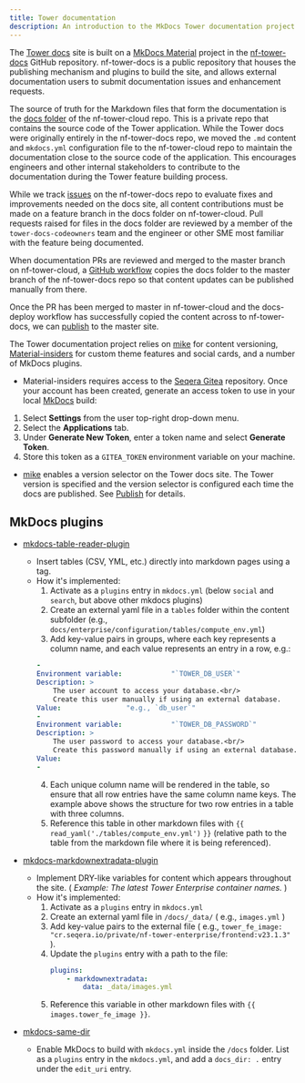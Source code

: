 ```yaml
---
title: Tower documentation
description: An introduction to the MkDocs Tower documentation project
---
```


The [Tower docs](https://help.tower.nf) site is built on a [MkDocs Material](https://squidfunk.github.io/mkdocs-material/) project in the [nf-tower-docs](https://github.com/seqeralabs/nf-tower-docs) GitHub repository. nf-tower-docs is a public repository that houses the publishing mechanism and plugins to build the site, and allows external documentation users to submit documentation issues and enhancement requests. 

The source of truth for the Markdown files that form the documentation is the [docs folder](https://github.com/seqeralabs/nf-tower-cloud/tree/master/docs) of the nf-tower-cloud repo. This is a private repo that contains the source code of the Tower application. While the Tower docs were originally entirely in the nf-tower-docs repo, we moved the `.md` content and `mkdocs.yml` configuration file to the nf-tower-cloud repo to maintain the documentation close to the source code of the application. This encourages engineers and other internal stakeholders to contribute to the documentation during the Tower feature building process. 

While we track [issues](https://github.com/seqeralabs/nf-tower-docs/issues) on the nf-tower-docs repo to evaluate fixes and improvements needed on the docs site, all content contributions must be made on a feature branch in the docs folder on nf-tower-cloud. Pull requests raised for files in the docs folder are reviewed by a member of the `tower-docs-codeowners` team and the engineer or other SME most familiar with the feature being documented. 

When documentation PRs are reviewed and merged to the master branch on nf-tower-cloud, a [GitHub workflow](https://github.com/seqeralabs/nf-tower-cloud/blob/master/.github/workflows/docs_deploy.yml) copies the docs folder to the master branch of the nf-tower-docs repo so that content updates can be published manually from there. 

Once the PR has been merged to master in nf-tower-cloud and the docs-deploy workflow has successfully copied the content across to nf-tower-docs, we can [publish](./publish.md) to the master site. 

The Tower documentation project relies on [mike](https://squidfunk.github.io/mkdocs-material/setup/setting-up-versioning/) for content versioning, [Material-insiders](https://git.seqera.io/) for custom theme features and social cards, and a number of MkDocs plugins.

- Material-insiders requires access to the [Seqera Gitea](https://git.seqera.io/) repository. Once your account has been created, generate an access token to use in your local [MkDocs](./mkdocs.md) build:

1. Select **Settings** from the user top-right drop-down menu.
2. Select the **Applications** tab.
3. Under **Generate New Token**, enter a token name and select **Generate Token**. 
4. Store this token as a `GITEA_TOKEN` environment variable on your machine. 

- [mike](https://squidfunk.github.io/mkdocs-material/setup/setting-up-versioning/) enables a version selector on the Tower docs site. The Tower version is specified and the version selector is configured each time the docs are published. See [Publish](./publish.md) for details. 

## MkDocs plugins

- [mkdocs-table-reader-plugin](https://timvink.github.io/mkdocs-table-reader-plugin/)
    - Insert tables (CSV, YML, etc.) directly into markdown pages using a tag.
    - How it's implemented:
        1. Activate as a `plugins` entry in `mkdocs.yml` (below `social` and `search`, but above other mkdocs plugins)
        2. Create an external yaml file in a `tables` folder within the content subfolder (e.g., `docs/enterprise/configuration/tables/compute_env.yml`)
        3. Add key-value pairs in groups, where each key represents a column name, and each value represents an entry in a row, e.g.:
        ```yaml
        -
        Environment variable:            "`TOWER_DB_USER`"
        Description: >
            The user account to access your database.<br/>
            Create this user manually if using an external database.
        Value:                "e.g., `db_user`"
        -
        Environment variable:            "`TOWER_DB_PASSWORD`"
        Description: >
            The user password to access your database.<br/>
            Create this password manually if using an external database.
        Value:
        -
        ```
        4. Each unique column name will be rendered in the table, so ensure that all row entries have the same column name keys. The example above shows the structure for two row entries in a table with three columns.
        5. Reference this table in other markdown files with `{{` `read_yaml('./tables/compute_env.yml')` `}}` (relative path to the table from the markdown file where it is being referenced).

- [mkdocs-markdownextradata-plugin](https://github.com/rosscdh/mkdocs-markdownextradata-plugin)
    - Implement DRY-like variables for content which appears throughout the site. ( _Example: The latest Tower Enterprise container names._ )
    - How it's implemented:
        1. Activate as a `plugins` entry in `mkdocs.yml`
        2. Create an external yaml file in `/docs/_data/` ( e.g., `images.yml` )
        3. Add key-value pairs to the external file ( e.g., `tower_fe_image: "cr.seqera.io/private/nf-tower-enterprise/frontend:v23.1.3"` ).
        4. Update the `plugins` entry with a path to the file:
            ```yaml
            plugins:
                - markdownextradata:
                    data: _data/images.yml
            ```
        5. Reference this variable in other markdown files with `{{ images.tower_fe_image }}`.

- [mkdocs-same-dir](https://github.com/oprypin/mkdocs-same-dir)
    - Enable MkDocs to build with `mkdocs.yml` inside the `/docs` folder. List as a `plugins` entry in the `mkdocs.yml`, and add a `docs_dir: .` entry under the `edit_uri` entry.